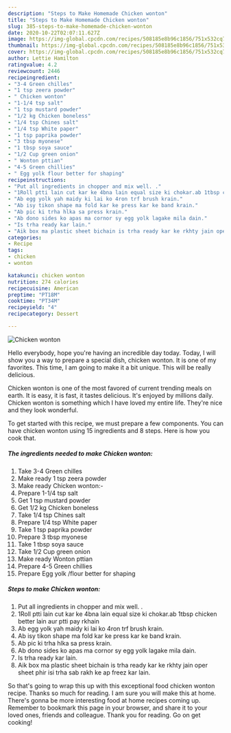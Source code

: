 ```yaml
---
description: "Steps to Make Homemade Chicken wonton"
title: "Steps to Make Homemade Chicken wonton"
slug: 385-steps-to-make-homemade-chicken-wonton
date: 2020-10-22T02:07:11.627Z
image: https://img-global.cpcdn.com/recipes/508185e8b96c1856/751x532cq70/chicken-wonton-recipe-main-photo.jpg
thumbnail: https://img-global.cpcdn.com/recipes/508185e8b96c1856/751x532cq70/chicken-wonton-recipe-main-photo.jpg
cover: https://img-global.cpcdn.com/recipes/508185e8b96c1856/751x532cq70/chicken-wonton-recipe-main-photo.jpg
author: Lettie Hamilton
ratingvalue: 4.2
reviewcount: 2446
recipeingredient:
- "3-4 Green chilles"
- "1 tsp zeera powder"
- " Chicken wonton"
- "1-1/4 tsp salt"
- "1 tsp mustard powder"
- "1/2 kg Chicken boneless"
- "1/4 tsp Chines salt"
- "1/4 tsp White paper"
- "1 tsp paprika powder"
- "3 tbsp myonese"
- "1 tbsp soya sauce"
- "1/2 Cup green onion"
- " Wonton pttian"
- "4-5 Green chillies"
- " Egg yolk flour better for shaping"
recipeinstructions:
- "Put all ingredients in chopper and mix well. ."
- "1Roll ptti lain cut kar ke 4bna lain equal size ki chokar.ab 1tbsp chicken better lain aur ptti pay rkhain"
- "Ab egg yolk yah maidy ki lai ko 4ron trf brush krain."
- "Ab isy tikon shape ma fold kar ke press kar ke band krain."
- "Ab pic ki trha hlka sa press krain."
- "Ab dono sides ko apas ma cornor sy egg yolk lagake mila dain."
- "Is trha ready kar lain."
- "Aik box ma plastic sheet bichain is trha ready kar ke rkhty jain oper sheet phir isi trha sab rakh ke ap freez kar lain."
categories:
- Recipe
tags:
- chicken
- wonton

katakunci: chicken wonton 
nutrition: 274 calories
recipecuisine: American
preptime: "PT18M"
cooktime: "PT34M"
recipeyield: "4"
recipecategory: Dessert

---
```



![Chicken wonton](https://img-global.cpcdn.com/recipes/508185e8b96c1856/751x532cq70/chicken-wonton-recipe-main-photo.jpg)

Hello everybody, hope you're having an incredible day today. Today, I will show you a way to prepare a special dish, chicken wonton. It is one of my favorites. This time, I am going to make it a bit unique. This will be really delicious.

Chicken wonton is one of the most favored of current trending meals on earth. It is easy, it is fast, it tastes delicious. It's enjoyed by millions daily. Chicken wonton is something which I have loved my entire life. They're nice and they look wonderful.




To get started with this recipe, we must prepare a few components. You can have chicken wonton using 15 ingredients and 8 steps. Here is how you cook that.

<!--inarticleads1-->

##### The ingredients needed to make Chicken wonton:

1. Take 3-4 Green chilles
1. Make ready 1 tsp zeera powder
1. Make ready  Chicken wonton:-
1. Prepare 1-1/4 tsp salt
1. Get 1 tsp mustard powder
1. Get 1/2 kg Chicken boneless
1. Take 1/4 tsp Chines salt
1. Prepare 1/4 tsp White paper
1. Take 1 tsp paprika powder
1. Prepare 3 tbsp myonese
1. Take 1 tbsp soya sauce
1. Take 1/2 Cup green onion
1. Make ready  Wonton pttian
1. Prepare 4-5 Green chillies
1. Prepare  Egg yolk /flour better for shaping




<!--inarticleads2-->

##### Steps to make Chicken wonton:

1. Put all ingredients in chopper and mix well. .
1. 1Roll ptti lain cut kar ke 4bna lain equal size ki chokar.ab 1tbsp chicken better lain aur ptti pay rkhain
1. Ab egg yolk yah maidy ki lai ko 4ron trf brush krain.
1. Ab isy tikon shape ma fold kar ke press kar ke band krain.
1. Ab pic ki trha hlka sa press krain.
1. Ab dono sides ko apas ma cornor sy egg yolk lagake mila dain.
1. Is trha ready kar lain.
1. Aik box ma plastic sheet bichain is trha ready kar ke rkhty jain oper sheet phir isi trha sab rakh ke ap freez kar lain.




So that's going to wrap this up with this exceptional food chicken wonton recipe. Thanks so much for reading. I am sure you will make this at home. There's gonna be more interesting food at home recipes coming up. Remember to bookmark this page in your browser, and share it to your loved ones, friends and colleague. Thank you for reading. Go on get cooking!
